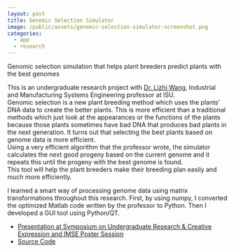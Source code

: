 ```yaml
---
layout: post
title: Genomic Selection Simulator
image: /public/assets/genomic-selection-simulator-screenshot.png
categories:
  - app
  - research
---
```


Genomic selection simulation that helps plant breeders predict plants with the best genomes

This is an undergraduate research project with <a href="https://www.imse.iastate.edu/directory/lizhi-wang/" target="_blank">Dr. Lizhi Wang</a>, Industrial and Manufacturing Systems Engineering professor at ISU. <br>
Genomic selection is a new plant breeding method which uses the plants' DNA data to create the better plants. This is more efficient than a traditional methods which just look at the appearances or the functions of the plants because those plants sometimes have bad DNA that produces bad plants in the next generation. It turns out that selecting the best plants based on genome data is more efficient.<br>
Using a very efficient algorithm that the professor wrote, the simulator calculates the next good progeny based on the current genome and it repeats this until the progeny with the best genome is found. <br>
This tool will help the plant breeders make their breeding plan easily and much more efficiently.

I learned a smart way of processing genome data using matrix transformations throughout this research. First, by using numpy, I converted the optimized Matlab code written by the professor to Python. Then I developed a GUI tool using Python/QT.

- <a href="http://lib.dr.iastate.edu/undergradresearch_symposium/2017/presentations/82/" target="_blank">Presentation at Symposium on Undergraduate Research & Creative Expression and IMSE Poster Session</a>
- <a href="https://github.com/takasoft/GenomicSelectionSimulator" target="_blank">Source Code</a>

